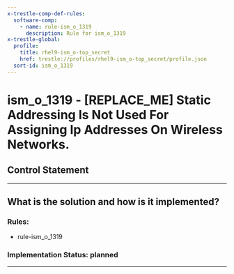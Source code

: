```yaml
---
x-trestle-comp-def-rules:
  software-comp:
    - name: rule-ism_o_1319
      description: Rule for ism_o_1319
x-trestle-global:
  profile:
    title: rhel9-ism_o-top_secret
    href: trestle://profiles/rhel9-ism_o-top_secret/profile.json
  sort-id: ism_o_1319
---
```


# ism_o_1319 - \[REPLACE_ME\] Static Addressing Is Not Used For Assigning Ip Addresses On Wireless Networks.

## Control Statement

______________________________________________________________________

## What is the solution and how is it implemented?

<!-- For implementation status enter one of: implemented, partial, planned, alternative, not-applicable -->

<!-- Note that the list of rules under ### Rules: is read-only and changes will not be captured after assembly to JSON -->

<!-- Add control implementation description here for control: ism_o_1319 -->

### Rules:

  - rule-ism_o_1319

### Implementation Status: planned

______________________________________________________________________

